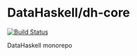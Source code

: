 # DataHaskell/dh-core

[![Build Status](https://travis-ci.org/DataHaskell/dh-core.png)](https://travis-ci.org/DataHaskell/dh-core)

DataHaskell monorepo

